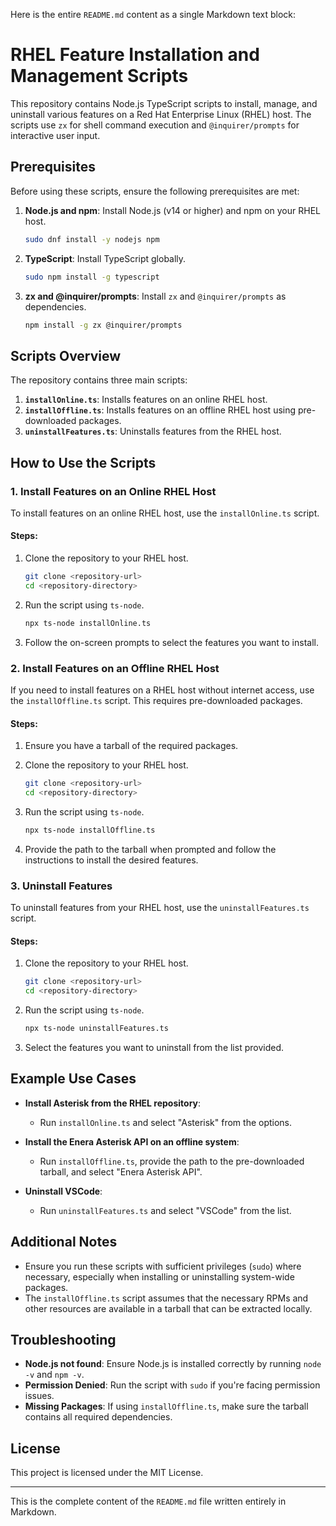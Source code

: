 Here is the entire `README.md` content as a single Markdown text block:

# RHEL Feature Installation and Management Scripts

This repository contains Node.js TypeScript scripts to install, manage, and uninstall various features on a Red Hat Enterprise Linux (RHEL) host. The scripts use `zx` for shell command execution and `@inquirer/prompts` for interactive user input.

## Prerequisites

Before using these scripts, ensure the following prerequisites are met:

1. **Node.js and npm**: Install Node.js (v14 or higher) and npm on your RHEL host.
   ```bash
   sudo dnf install -y nodejs npm
   ```
2. **TypeScript**: Install TypeScript globally.
   ```bash
   sudo npm install -g typescript
   ```
3. **zx and @inquirer/prompts**: Install `zx` and `@inquirer/prompts` as dependencies.
   ```bash
   npm install -g zx @inquirer/prompts
   ```

## Scripts Overview

The repository contains three main scripts:

1. **`installOnline.ts`**: Installs features on an online RHEL host.
2. **`installOffline.ts`**: Installs features on an offline RHEL host using pre-downloaded packages.
3. **`uninstallFeatures.ts`**: Uninstalls features from the RHEL host.

## How to Use the Scripts

### 1. Install Features on an Online RHEL Host

To install features on an online RHEL host, use the `installOnline.ts` script.

#### Steps:

1. Clone the repository to your RHEL host.
   ```bash
   git clone <repository-url>
   cd <repository-directory>
   ```

2. Run the script using `ts-node`.
   ```bash
   npx ts-node installOnline.ts
   ```

3. Follow the on-screen prompts to select the features you want to install.

### 2. Install Features on an Offline RHEL Host

If you need to install features on a RHEL host without internet access, use the `installOffline.ts` script. This requires pre-downloaded packages.

#### Steps:

1. Ensure you have a tarball of the required packages.
   
2. Clone the repository to your RHEL host.
   ```bash
   git clone <repository-url>
   cd <repository-directory>
   ```

3. Run the script using `ts-node`.
   ```bash
   npx ts-node installOffline.ts
   ```

4. Provide the path to the tarball when prompted and follow the instructions to install the desired features.

### 3. Uninstall Features

To uninstall features from your RHEL host, use the `uninstallFeatures.ts` script.

#### Steps:

1. Clone the repository to your RHEL host.
   ```bash
   git clone <repository-url>
   cd <repository-directory>
   ```

2. Run the script using `ts-node`.
   ```bash
   npx ts-node uninstallFeatures.ts
   ```

3. Select the features you want to uninstall from the list provided.

## Example Use Cases

- **Install Asterisk from the RHEL repository**:
  - Run `installOnline.ts` and select "Asterisk" from the options.
  
- **Install the Enera Asterisk API on an offline system**:
  - Run `installOffline.ts`, provide the path to the pre-downloaded tarball, and select "Enera Asterisk API".

- **Uninstall VSCode**:
  - Run `uninstallFeatures.ts` and select "VSCode" from the list.

## Additional Notes

- Ensure you run these scripts with sufficient privileges (`sudo`) where necessary, especially when installing or uninstalling system-wide packages.
- The `installOffline.ts` script assumes that the necessary RPMs and other resources are available in a tarball that can be extracted locally.

## Troubleshooting

- **Node.js not found**: Ensure Node.js is installed correctly by running `node -v` and `npm -v`.
- **Permission Denied**: Run the script with `sudo` if you're facing permission issues.
- **Missing Packages**: If using `installOffline.ts`, make sure the tarball contains all required dependencies.

## License

This project is licensed under the MIT License.

---

This is the complete content of the `README.md` file written entirely in Markdown.